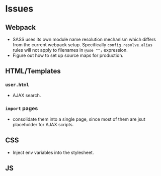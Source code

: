 # Issues

## Webpack
- SASS uses its own module name resolution mechanism which differs from the current webpack setup. Specifically `config.resolve.alias` rules will not apply to filenames in `@use "";` expression.
- Figure out how to set up source maps for production.
## HTML/Templates

### `user.html`
- AJAX search.

### `import` pages
- consolidate them into a single page, since most of them are jsut placeholder for AJAX scripts.

## CSS
- Inject env variables into the stylesheet.

## JS
